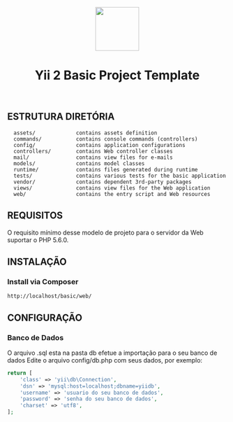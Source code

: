 <p align="center">
    <a href="https://github.com/yiisoft" target="_blank">
        <img src="https://avatars0.githubusercontent.com/u/993323" height="100px">
    </a>
    <h1 align="center">Yii 2 Basic Project Template</h1>
    <br>
</p>

ESTRUTURA DIRETÓRIA
-------------------

      assets/             contains assets definition
      commands/           contains console commands (controllers)
      config/             contains application configurations
      controllers/        contains Web controller classes
      mail/               contains view files for e-mails
      models/             contains model classes
      runtime/            contains files generated during runtime
      tests/              contains various tests for the basic application
      vendor/             contains dependent 3rd-party packages
      views/              contains view files for the Web application
      web/                contains the entry script and Web resources



REQUISITOS
------------

O requisito mínimo desse modelo de projeto para o servidor da Web suportar o PHP 5.6.0.



INSTALAÇÃO
------------

### Install via Composer


~~~
http://localhost/basic/web/
~~~



CONFIGURAÇÃO
-------------

### Banco de Dados
O arquivo .sql esta na pasta db efetue a importação para o seu banco de dados
Edite o arquivo config/db.php com seus dados, por exemplo:

```php
return [
    'class' => 'yii\db\Connection',
    'dsn' => 'mysql:host=localhost;dbname=yiidb',
    'username' => 'usuario do seu banco de dados',
    'password' => 'senha do seu banco de dados',
    'charset' => 'utf8',
];
```
